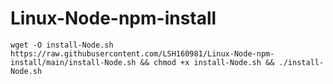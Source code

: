 # Linux-Node-npm-install
```
wget -O install-Node.sh https://raw.githubusercontent.com/LSH160981/Linux-Node-npm-install/main/install-Node.sh && chmod +x install-Node.sh && ./install-Node.sh
```
